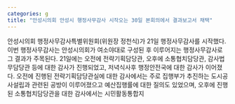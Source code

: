 ```yaml
---
categories: g
title: "안성시의회 안성시 행정사무감사 시작오는 30일 본회의에서 결과보고서 채택"
---
```

안성시의회 행정사무감사특별위원회(위원장 정천식)가 21일 행정사무감사를 시작했다.이번 행정사무감사는 안성시의회가 여소야대로 구성된 후 이루어지는 행정사무감사로 그 결과가 주목된다. 21일에는 오전에 전략기획담당관, 오후에 소통협치담당관, 감사법무담당관 등에 대한 감사가 진행되었고, 저녁식사후 행정안전국에 대한 감사가 이어졌다. 오전에 진행된 전략기획담당관실에 대한 감사에서는 주로 집행부가 추진하는 도시공사설립과 관련된 공방이 이루어졌으고 예산집행률에 대한 질의도 있었으며, 오후에 진행된 소통협치담당관을 대한 감사에서는 시민활동통합지
